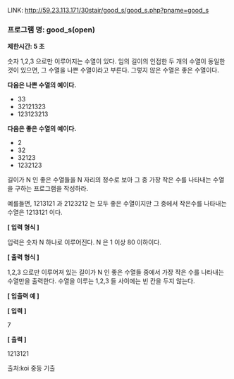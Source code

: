 LINK: http://59.23.113.171/30stair/good_s/good_s.php?pname=good_s

### 프로그램 명: good_s(open)

__제한시간: 5 초__

숫자 1,2,3 으로만 이루어지는 수열이 있다. 임의 길이의 인접한 두 개의 수열이 동일한 것이 있으면, 그 수열을 나쁜 수열이라고 부른다. 그렇지 않은 수열은 좋은 수열이다.

__다음은 나쁜 수열의 예이다.__

- 33
- 32121323
- 123123213

__다음은 좋은 수열의 예이다.__

- 2
- 32
- 32123
- 1232123

길이가 N 인 좋은 수열들을 N 자리의 정수로 보아 그 중 가장 작은 수를 나타내는 수열을 구하는 프로그램을 작성하라.

예를들면, 1213121 과 2123212 는 모두 좋은 수열이지만 그 중에서 작은수를 나타내는 수열은 1213121 이다.

__[ 입력 형식 ]__

입력은 숫자 N 하나로 이루어진다. N 은 1 이상 80 이하이다.

__[ 출력 형식 ]__

1,2,3 으로만 이루어져 있는 길이가 N 인 좋은 수열들 중에서 가장 작은 수를 나타내는 수열만을 출력한다. 수열을 이루는 1,2,3 들 사이에는 빈 칸을 두지 않는다.

__[ 입출력 예 ]__


__[ 입력 ]__

7

__[ 출력 ]__

1213121

출처:koi 중등 기출 
